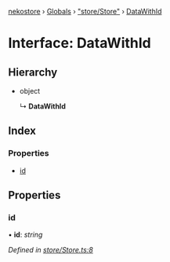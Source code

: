 [nekostore](../README.md) › [Globals](../globals.md) › ["store/Store"](../modules/_store_store_.md) › [DataWithId](_store_store_.datawithid.md)

# Interface: DataWithId

## Hierarchy

* object

  ↳ **DataWithId**

## Index

### Properties

* [id](_store_store_.datawithid.md#id)

## Properties

###  id

• **id**: *string*

*Defined in [store/Store.ts:8](https://github.com/esnya/nekostore/blob/99eadde/src/store/Store.ts#L8)*

